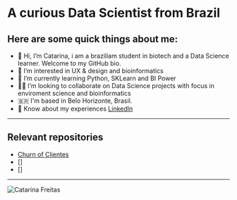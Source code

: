 # **A curious Data Scientist from Brazil**

## Here are some quick things about me:
- 👋 Hi, I’m Catarina, i am a braziliam student in biotech and a Data Science learner. Welcome to my GitHub bio.
- 👀 I’m interested in UX & design and bioinformatics
- 🌱 I’m currently learning Python, SKLearn and BI Power
- 👨‍💻 I’m looking to collaborate on Data Science projects with focus in enviroment science and bioinformatics
- 🇧🇷  I'm based in Belo Horizonte, Brasil.
- 💬 Know about my experiences [LinkedIn](https://www.linkedin.com/public-profile/settings?lipi=urn%3Ali%3Apage%3Ad_flagship3_profile_self_edit_contact-info%3BiBtpAP%2F9TOqzff6t5O%2BKrg%3D%3D)

---
## Relevant repositories
- [Churn of Clientes](https://github.com/CatarinaRRF/Churn_Alura_Voz)
- []
- []
---
![Catarina Freitas](https://github-readme-stats.vercel.app/api?username=CatarinaRRF&show_icons=true&theme=tokyonight)
